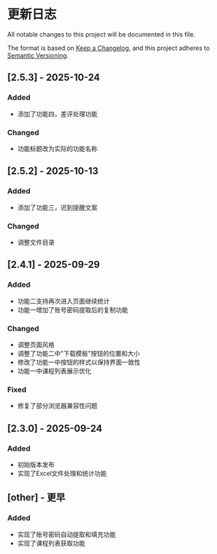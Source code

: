 # 更新日志

All notable changes to this project will be documented in this file.

The format is based on [Keep a Changelog](https://keepachangelog.com/en/1.0.0/),
and this project adheres to [Semantic Versioning](https://semver.org/spec/v2.0.0.html).

## [2.5.3] - 2025-10-24

### Added
- 添加了功能四，差评处理功能

### Changed
- 功能标题改为实际的功能名称

## [2.5.2] - 2025-10-13

### Added
- 添加了功能三，迟到提醒文案

### Changed
- 调整文件目录

## [2.4.1] - 2025-09-29

### Added
- 功能二支持再次进入页面继续统计
- 功能一增加了账号密码提取后的复制功能

### Changed
- 调整页面风格
- 调整了功能二中"下载模板"按钮的位置和大小
- 修改了功能一中按钮的样式以保持界面一致性
- 功能一中课程列表展示优化

### Fixed
- 修复了部分浏览器兼容性问题

## [2.3.0] - 2025-09-24 

### Added
- 初始版本发布
- 实现了Excel文件处理和统计功能

## [other] - 更早

### Added
- 实现了账号密码自动提取和填充功能
- 实现了课程列表获取功能
